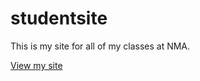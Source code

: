 # studentsite
This is my site for all of my classes at NMA.

[View my site](http://emiyaji.github.io/studentsite)


